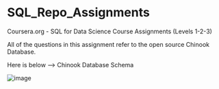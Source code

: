 # SQL_Repo_Assignments

Coursera.org - SQL for Data Science Course Assignments (Levels 1-2-3)

All of the questions in this assignment refer to the open source Chinook Database. 

Here is below --> Chinook Database Schema

![image](https://user-images.githubusercontent.com/103532330/181627115-24bb94cf-c696-424e-8f03-ed27e62c84d8.png)
